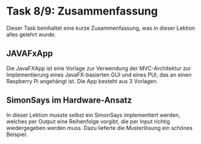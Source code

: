 # Task 8/9: Zusammenfassung
Dieser Task beinhaltet eine kurze Zusammenfassung, was in dieser Lektion alles gelehrt wurde.

## JAVAFxApp
Die JavaFXApp ist eine Vorlage zur Verwendung der MVC-Architektur zur Implementierung eines JavaFX-basierten GUI und 
eines PUI, das an einen Raspberry Pi angehängt ist. Die App besteht aus 3 Vorlagen.

## SimonSays im Hardware-Ansatz
In dieser Lektion musste selbst ein SimonSays implementiert werden, welches per Output eine Reihenfolge vorgibt, die per 
Input richtig wiedergegeben werden muss. Dazu lieferte die Musterlösung ein schönes Beispiel.
